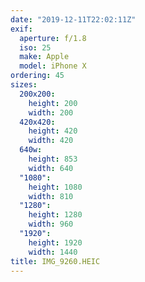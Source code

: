 ```yaml
---
date: "2019-12-11T22:02:11Z"
exif:
  aperture: f/1.8
  iso: 25
  make: Apple
  model: iPhone X
ordering: 45
sizes:
  200x200:
    height: 200
    width: 200
  420x420:
    height: 420
    width: 420
  640w:
    height: 853
    width: 640
  "1080":
    height: 1080
    width: 810
  "1280":
    height: 1280
    width: 960
  "1920":
    height: 1920
    width: 1440
title: IMG_9260.HEIC
---
```

